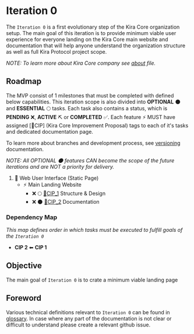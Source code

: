 
# Iteration 0

The `Iteration 0` is a first evolutionary step of the Kira Core organization setup. The main goal of this iteration is to provide minimum viable user experience for everyone landing on the Kira Core main website and documentation that will help anyone understand the organization structure as well as full Kira Protocol project scope.

_NOTE: To learn more about Kira Core company see [about](../about.md) file._

## Roadmap

The MVP consist of 1 milestones that must be completed with defined below capabilities. This iteration scope is also divided into **OPTIONAL** :new_moon: and **ESSENTIAL** :full_moon: tasks. Each task also contains a status, which is **PENDING** :x:, **ACTIVE** :pick: or **COMPLETED** :white_check_mark:. Each feature :zap: MUST have assigned [:bookmark:CIP] (Kira Core Improvement Proposal) tags to each of it's tasks and dedicated documentation page.

To learn more about branches and development process, see [versioning](../../versioning.md) documentation.

_NOTE: All OPTIONAL :new_moon: features CAN become the scope of the future iterations and are NOT a priority for delivery._

1. :eyes: Web User Interface (Static Page)
   * :zap: Main Landing Website
      * :x: :full_moon: [:bookmark:CIP_1](cip_1.md) Structure & Design
      * :x: :new_moon: [:bookmark:CIP_2](cip_2.md) Documentation
  
### Dependency Map

_This map defines order in which tasks must be executed to fulfill goals of the `Iteration 0`_

* **CIP 2** ⬅ **CIP 1**

## Objective

The main goal of `Iteration 0` is to crate a minimum viable landing page

## Foreword

Various technical definitions relevant to `Iteration 0` can be found in [glossary](../../glossary.md). In case where any part of the documentation is not clear or difficult to understand please create a relevant github issue.








